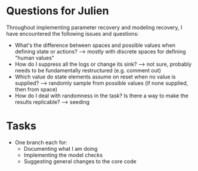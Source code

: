 # Questions for Julien

Throughout implementing parameter recovery and modeling recovery, I have encountered the following issues and questions:

- What's the difference between spaces and possible values when defining state or actions? --> mostly with discrete spaces for defining "human values"
- How do I suppress all the logs or change its sink? --> not sure, probably needs to be fundamentally restructured (e.g. comment out)
- Which value do state elements assume on reset when no value is supplied? --> randomly sample from possible values (if none supplied, then from space)
- How do I deal with randomness in the task? Is there a way to make the results replicable? --> seeding

# Tasks

- One branch each for:
  - Documenting what I am doing
  - Implementing the model checks
  - Suggesting general changes to the core code
